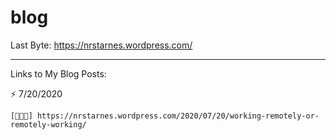 # blog

Last Byte:
https://nrstarnes.wordpress.com/

--------------------------------------------------------------------------------------------------------------

Links to My Blog Posts:

⚡️ 7/20/2020 
    
    [👨🏻‍💻] https://nrstarnes.wordpress.com/2020/07/20/working-remotely-or-remotely-working/
